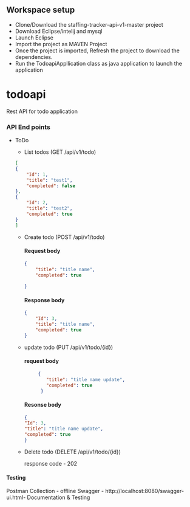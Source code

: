 ## Workspace setup
- Clone/Download the staffing-tracker-api-v1-master project
- Download Eclipse/intelij and mysql
- Launch Eclipse
- Import the project as MAVEN Project
- Once the project is imported, Refresh the project to download the dependencies.
- Run the TodoapiAppllication class as java application to launch the application  


# todoapi
Rest API for todo application



### API End points


- ToDo
    - List todos (GET /api/v1/todo)
    ```json
    [
    {
        "Id": 1,
        "title": "test1",
        "completed": false
    },
    {
        "Id": 2,
        "title": "test2",
        "completed": true
    }
    ]
    ```
    
  - Create todo (POST /api/v1/todo) 
    #### Request body
    ```json
    {
        "title": "title name",
        "completed": true
            
    }
    ```
     
    #### Response body
    ```json
    {
        "Id": 3,
        "title": "title name",
        "completed": true
    }

    ```
   -  update todo (PUT /api/v1/todo/{id})
      #### request body
        ```json
             {
                "title": "title name update",
		        "completed": true
		      }
        ```
        #### Resonse body
        ```json
        {
        "Id": 3,
        "title": "title name update",
        "completed": true
        }
        ```
       
     - Delete todo (DELETE /api/v1/todo/{id})
     
		response code - 202     
           
#### Testing
Postman Collection - offline
Swagger - http://localhost:8080/swagger-ui.html- Documentation & Testing
        
        
